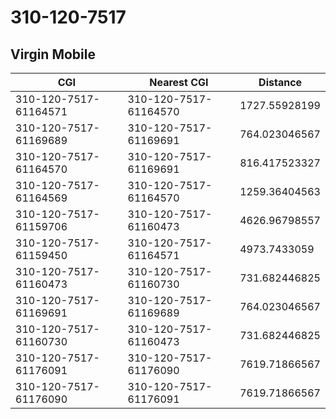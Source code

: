 # 310-120-7517
## Virgin Mobile


| CGI | Nearest CGI | Distance |
|-----|-------------|----------|
| 310-120-7517-61164571 | 310-120-7517-61164570 | 1727.55928199 |
| 310-120-7517-61169689 | 310-120-7517-61169691 | 764.023046567 |
| 310-120-7517-61164570 | 310-120-7517-61169691 | 816.417523327 |
| 310-120-7517-61164569 | 310-120-7517-61164570 | 1259.36404563 |
| 310-120-7517-61159706 | 310-120-7517-61160473 | 4626.96798557 |
| 310-120-7517-61159450 | 310-120-7517-61164571 | 4973.7433059 |
| 310-120-7517-61160473 | 310-120-7517-61160730 | 731.682446825 |
| 310-120-7517-61169691 | 310-120-7517-61169689 | 764.023046567 |
| 310-120-7517-61160730 | 310-120-7517-61160473 | 731.682446825 |
| 310-120-7517-61176091 | 310-120-7517-61176090 | 7619.71866567 |
| 310-120-7517-61176090 | 310-120-7517-61176091 | 7619.71866567 |
